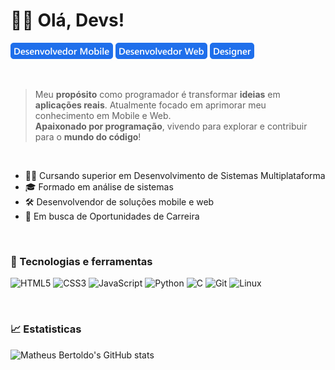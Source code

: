 # 👨‍💻 Olá, Devs!

![**Desenvolvedor Mobile**](assets/dev_mobile.png) ![ **Desenvolvedor Front-end**](assets/dev_web.png) ![ **Desenvolvedor Front-end**](assets/designer.png)

<br>

> Meu **propósito** como programador é transformar **ideias** em **aplicações reais**. Atualmente focado em aprimorar meu conhecimento em Mobile e Web. <br>
**Apaixonado por programação**, vivendo para explorar e contribuir para o **mundo do código**!

<br>

- 👨‍🎓 Cursando superior em Desenvolvimento de Sistemas Multiplataforma
- 🎓 Formado em análise de sistemas 
- 🛠  Desenvolvendor de soluções mobile e web
- 🚀 Em busca de Oportunidades de Carreira

<br>

### 🤖 Tecnologias e ferramentas

![HTML5](https://img.shields.io/badge/HTML5-E34F26?style=for-the-badge&logo=html5&logoColor=white)
![CSS3](https://img.shields.io/badge/CSS3-1572B6?style=for-the-badge&logo=css3&logoColor=white)
![JavaScript](https://img.shields.io/badge/JavaScript-F7DF1E?style=for-the-badge&logo=javascript&logoColor=black)
![Python](https://img.shields.io/badge/Python-3776AB?style=for-the-badge&logo=python&logoColor=white)
![C](https://img.shields.io/badge/C-00599C?style=for-the-badge&logo=c&logoColor=white)
![Git](https://img.shields.io/badge/Git-F05032?style=for-the-badge&logo=git&logoColor=white)
![Linux](https://img.shields.io/badge/Linux-FCC624?style=for-the-badge&logo=linux&logoColor=black)

<br>

### 📈 Estatisticas

![Matheus Bertoldo's GitHub stats][def]

[def]: https://github-readme-stats.vercel.app/api?username=matheusbertoldo1&show_icons=true$include_all_commits=true&locale=pt-br
